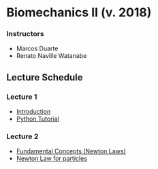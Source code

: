 # Biomechanics II (v. 2018)  


### Instructors  
- Marcos Duarte
- Renato Naville Watanabe


## Lecture Schedule

### Lecture 1   
- [Introduction](https://nbviewer.jupyter.org/github/BMClab/bmc/blob/master/Notebooks/Biomechanics.ipynb)
- [Python Tutorial](https://nbviewer.jupyter.org/github/BMClab/bmc/blob/master/Notebooks/PythonForScientificComputing.ipynb)


### Lecture 2
- [Fundamental Concepts (Newton Laws)](https://nbviewer.jupyter.org/github/BMClab/bmc/blob/master/Notebooks/KineticsFundamentalConcepts.ipynb)
- [Newton Law for particles](https://nbviewer.jupyter.org/github/BMClab/bmc/blob/master/Notebooks/newtonLawForParticles.ipynb)


 
